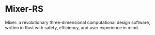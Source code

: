 # Mixer-RS
Mixer: a revolutionary three-dimensional computational design software, written in Rust with safety, efficiency, and user experience in mind. 
